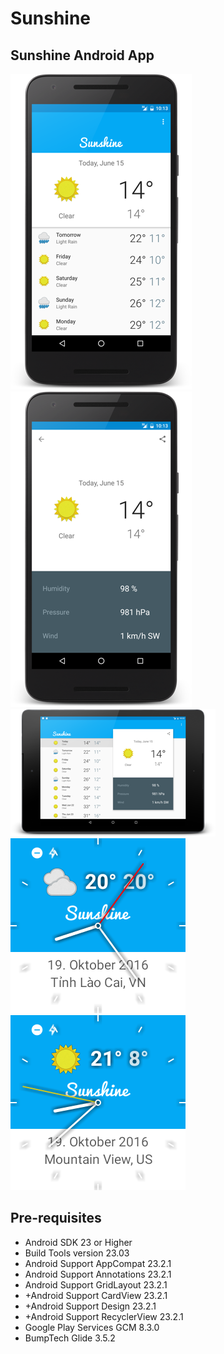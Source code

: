# Sunshine
## Sunshine Android App

![alt tag](https://raw.githubusercontent.com/cloosli/Sunshine/master/art/n5x-Screenshot_20160615-101336_framed.png)
![alt tag](https://raw.githubusercontent.com/cloosli/Sunshine/master/art/n5x-Screenshot_20160615-101357_framed.png)
![alt tag](https://raw.githubusercontent.com/cloosli/Sunshine/master/art/n9-Screenshot_20160615-102238_framed.png)
![alt tag](https://raw.githubusercontent.com/cloosli/Sunshine/master/art/Android_Wear_Square_API_24.png)
![alt tag](https://raw.githubusercontent.com/cloosli/Sunshine/master/art/Android_Wear_Square_API_24_2.png)


Pre-requisites
--------------
- Android SDK 23 or Higher
- Build Tools version 23.03
- Android Support AppCompat 23.2.1
- Android Support Annotations 23.2.1
- Android Support GridLayout 23.2.1
- +Android Support CardView 23.2.1
- +Android Support Design 23.2.1
- +Android Support RecyclerView 23.2.1
- Google Play Services GCM 8.3.0
- BumpTech Glide 3.5.2
